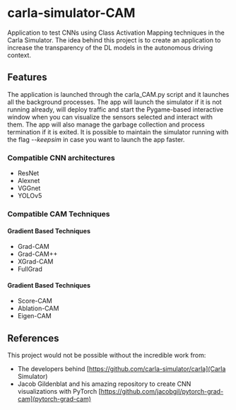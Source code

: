# carla-simulator-CAM
Application to test CNNs using Class Activation Mapping techniques in the Carla Simulator.
The idea behind this project is to create an application to increase the transparency of the DL models in the autonomous driving context.

## Features
The application is launched through the carla_CAM.py script and it launches all the background processes.
The app will launch the simulator if it is not running already, will deploy traffic and start the Pygame-based interactive window when you can visualize the sensors selected and interact with them.
The app will also manage the garbage collection and process termination if it is exited. It is possible to maintain the simulator running with the flag *--keepsim* in case you want to launch the app faster.

### Compatible CNN architectures
- ResNet
- Alexnet
- VGGnet
- YOLOv5

### Compatible CAM Techniques
#### Gradient Based Techniques
- Grad-CAM
- Grad-CAM++
- XGrad-CAM
- FullGrad
#### Gradient Based Techniques
- Score-CAM
- Ablation-CAM
- Eigen-CAM

## References
This project would not be possible without the incredible work from:
- The developers behind [https://github.com/carla-simulator/carla](Carla Simulator)
- Jacob Gildenblat and his amazing repository to create CNN visualizations with PyTorch [https://github.com/jacobgil/pytorch-grad-cam](pytorch-grad-cam)


